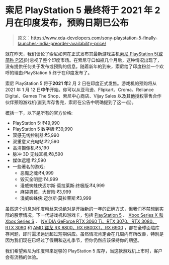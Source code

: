 # 索尼 PlayStation 5 最终将于 2021 年 2 月在印度发布，预购日期已公布

> 原文：<https://www.xda-developers.com/sony-playstation-5-finally-launches-india-preorder-availability-price/>

就在昨天，我们谈论了索尼如何在正式发布其最新游戏主机[索尼 PlayStation 5(或简称 PS5)](https://www.xda-developers.com/playstation-5-restocks/)时忽视了整个印度市场。在索尼守口如瓶几个月后，这种情况出现了，没有提供任何关于发布或预购的信息。随着新年的到来，索尼给了印度粉丝一个欢呼的理由:PlayStation 5 终于在印度发布了。

索尼 PlayStation 5 将于**2021 年**2 月 2 日在印度正式发售。游戏机的预购将从 2021 年 1 月 12 日**中午**开始。你可以从亚马逊、Flipkart、Croma、Reliance Digital、Games The Shop、索尼中心商店、Vijay Sales 以及其他授权零售合作伙伴预购游戏机(直到库存售完，索尼在公告中明确提到了这一点)。

概括一下，以下是所有的官方价格:

*   PlayStation 5: ₹49,990
*   PlayStation 5 数字版:₹39,990
*   双感无线控制器:₹5,990
*   双重意义充电站:₹2,590
*   高清摄像机:₹5,190
*   脉冲 3D 无线耳机:₹8,590
*   媒体远程:₹2,590
*   一些著名的游戏:
    *   恶魔之魂:₹4,999
    *   毁灭全明星:₹4,999
    *   漫威蜘蛛侠迈尔斯·莫拉莱斯:终极版:₹4,999
    *   麻袋男孩，大冒险:₹3,999
    *   漫威蜘蛛侠:迈尔斯·莫拉莱斯:₹3,999

虽然这个消息对印度粉丝来说绝对是开始新的一年的正确方式，但我们不禁想到实际的股票情况。下一代游戏机和游戏卡，包括 [PlayStation 5](https://www.xda-developers.com/playstation-5-restocks/) 、 [Xbox Series X 和 Xbox Series S](https://www.xda-developers.com/xbox-series-x-restocks/) 、 [NVIDIA GeForce RTX 3060 Ti、RTX 3070、RTX 3080、RTX 3090](https://www.xda-developers.com/nvidia-geforce-rtx-3080-restocks/) 和 [AMD 镭龙 RX 6800、RX 6800XT、RX 6900](https://www.xda-developers.com/amd-radeon-rx-6800-restocks/) ，都在全球面临库存问题，即时需求远远超过短期供应。虽然情况肯定会在几周内有所改善，特别是因为我们现在已经过了假期和送礼季节，但你仍然应该保持你的期望。

我们希望索尼为印度带来足够的 PlayStation 5 库存，当这款游戏机上市时，客户会有流畅的体验。